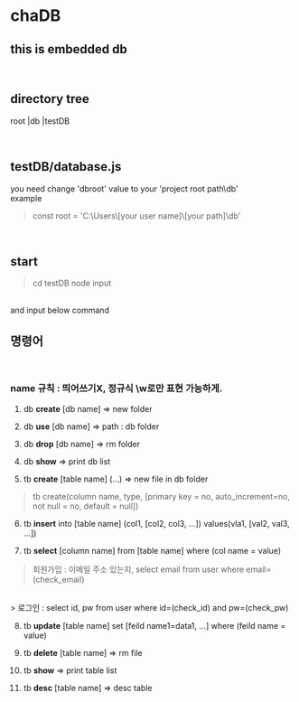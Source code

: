 # chaDB

## this is embedded db
<br>

## directory tree
root
  |db
  |testDB

<br>

## testDB/database.js
you need change 'dbroot' value to your 'project root path\\db'<br>
example
> const root = 'C:\\Users\\[your user name]\\[your path]\\db'

<br>

## start

> cd testDB
> node input
<br>
and input below command 

<br>

## 명령어
<br>

### name 규칙 : 띄어쓰기X, 정규식 \w로만 표현 가능하게.

1. db **create** [db name] => new folder
2. db **use** [db name] => path : db folder
3. db **drop** [db name] => rm folder
4. db **show** => print db list

5. tb **create** [table name] (...) => new file in db folder<br>
> tb create(column name, type, [primary key = no, auto_increment=no, not null = no, default = null])

6. tb **insert** into [table name] (col1, [col2, col3, ...]) values(vla1, [val2, val3, ...])

7. tb **select** [column name] from [table name] where (col name = value)
> 회원가입 : 이메일 주소 있는지, select email from user where email=(check_email)<br>
<br>
> 로그인 : select id, pw from user where id=(check_id) and pw=(check_pw)

8. tb **update** [table name] set [feild name1=data1, ...] where (feild name = value)

9. tb **delete** [table name] => rm file
10. tb **show**  => print table list
11. tb **desc** [table name] => desc table